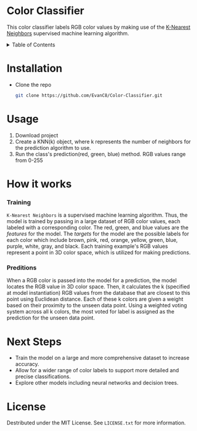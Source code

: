 # Color Classifier
This color classifier labels RGB color values by making use of the [K-Nearest Neighbors](https://en.wikipedia.org/wiki/K-nearest_neighbors_algorithm) supervised machine learning algorithm.

<!-- TABLE OF CONTENTS -->
<details>
  <summary>Table of Contents</summary>
  <ol>
    <li><a href="#installation">Installation</a></li>
    <li><a href="#usage">Usage</a></li>
    <li>
      <a href="#how-it-works">How it works</a>
      <ul>
        <li><a href="#training">Training</a></li>
        <li><a href="#predictions">Predictions</a></li>
      </ul>
    </li>
    <li><a href="#next-steps">Next Steps</a></li>
    <li><a href="#license">License</a></li>
    <li><a href="#contact">Contact</a></li>
  </ol>
</details>

# Installation
* Clone the repo
   ```sh
   git clone https://github.com/EvanC8/Color-Classifier.git
   ```
# Usage
1. Download project
2. Create a KNN(k) object, where k represents the number of neighbors for the prediction algorithm to use.
3. Run the class's prediction(red, green, blue) method. RGB values range from 0-255

# How it works

### Training
`K-Nearest Neighbors` is a supervised machine learning algorithm. Thus, the model is trained by passing in a large dataset of RGB color values, each labeled with a corresponding color. The red, green, and blue values are the <i>features</i> for the model. The <i>targets</i> for the model are the possible labels for each color which include brown, pink, red, orange, yellow, green, blue, purple, white, gray, and black. Each training example's RGB values represent a point in 3D color space, which is utilized for making predictions.

### Preditions
When a RGB color is passed into the model for a prediction, the model locates the RGB value in 3D color space. Then, it calculates the k (specified at model instantiation) RGB values from the database that are closest to this point using Euclidean distance. Each of these k colors are given a weight based on their proximity to the unseen data point. Using a weighted voting system across all k colors, the most voted for label is assigned as the prediction for the unseen data point.


# Next Steps
* Train the model on a large and more comprehensive dataset to increase accuracy.
* Allow for a wider range of color labels to support more detailed and precise classifications. 
* Explore other models including neural networks and decision trees.

# License
Destributed under the MIT License. See `LICENSE.txt` for more information.
